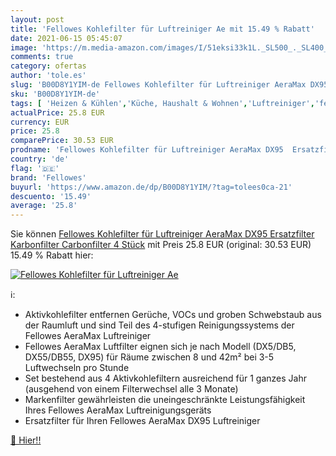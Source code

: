 ```yaml
---
layout: post
title: 'Fellowes Kohlefilter für Luftreiniger Ae mit 15.49 % Rabatt'
date: 2021-06-15 05:45:07
image: 'https://m.media-amazon.com/images/I/51eksi33k1L._SL500_._SL400_.jpg'
comments: true
category: ofertas
author: 'tole.es'
slug: 'B00D8Y1YIM-de Fellowes Kohlefilter für Luftreiniger AeraMax DX95...'
sku: 'B00D8Y1YIM-de'
tags: [ 'Heizen & Kühlen','Küche, Haushalt & Wohnen','Luftreiniger','fellowes', ]
actualPrice: 25.8 EUR
currency: EUR
price: 25.8
comparePrice: 30.53 EUR
prodname: 'Fellowes Kohlefilter für Luftreiniger AeraMax DX95  Ersatzfilter  Karbonfilter  Carbonfilter  4 Stück'
country: 'de'
flag: '🇩🇪'
brand: 'Fellowes'
buyurl: 'https://www.amazon.de/dp/B00D8Y1YIM/?tag=tolees0ca-21'
descuento: '15.49'
average: '25.8'
---
```


Sie können [Fellowes Kohlefilter für Luftreiniger AeraMax DX95  Ersatzfilter  Karbonfilter  Carbonfilter  4 Stück](https://www.amazon.de/dp/B00D8Y1YIM/?tag=tolees0ca-21) mit Preis 25.8 EUR (original: 30.53 EUR) 15.49 % Rabatt hier:

[![Fellowes Kohlefilter für Luftreiniger Ae](https://m.media-amazon.com/images/I/51eksi33k1L._SL500_._SL400_.jpg)](https://www.amazon.de/dp/B00D8Y1YIM/?tag=tolees0ca-21)

ℹ️:

- Aktivkohlefilter entfernen Gerüche, VOCs und groben Schwebstaub aus der Raumluft und sind Teil des 4-stufigen Reinigungssystems der Fellowes AeraMax Luftreiniger
- Fellowes AeraMax Luftfilter eignen sich je nach Modell (DX5/DB5, DX55/DB55, DX95) für Räume zwischen 8 und 42m² bei 3-5 Luftwechseln pro Stunde
- Set bestehend aus 4 Aktivkohlefiltern ausreichend für 1 ganzes Jahr (ausgehend von einem Filterwechsel alle 3 Monate)
- Markenfilter gewährleisten die uneingeschränkte Leistungsfähigkeit Ihres Fellowes AeraMax Luftreinigungsgeräts
- Ersatzfilter für Ihren Fellowes AeraMax DX95 Luftreiniger

[🛒 Hier!!](https://www.amazon.de/dp/B00D8Y1YIM/?tag=tolees0ca-21)
